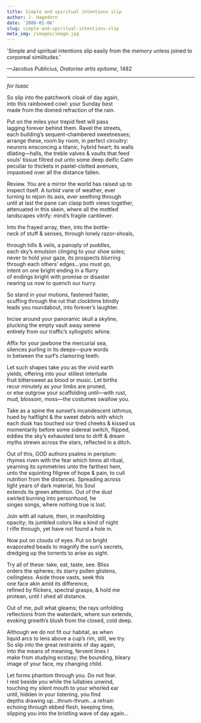 ```yaml
---
title: Simple and spiritual intentions slip
author: J. Hagedorn
date: '2008-01-06'
slug: simple-and-spiritual-intentions-slip
meta_img: /images/image.jpg
---
```


'Simple and spiritual intentions slip easily from
the memory unless joined to corporeal similitudes.'

—Jacobus Publicius, *Oratoriae artis epitome*, 1482

---

*for Isaac*  

So slip into the patchwork cloak of day again,  
into this rainbowed cowl: your Sunday best  
made from the domed refraction of the rain.  

Put on the miles your trepid feet will pass  
lagging forever behind them. Ravel the streets,  
each building’s sequent-chambered sweetnesses;  
arrange these, room by room, in perfect circuitry:  
neurons ensconcing a titanic, hybrid heart; its walls  
dilating—halls, the treble valves & vaults that feed  
souls’ tissue filtred out unto some deep deific Calm  
peculiar to thickets in pastel-clotted avenues,  
impastoed over all the distance fallen.  

Review. You are a mirror the world has raised up to  
inspect itself. A turbid vane of weather, ever  
turning to rejoin its axis, ever seething through  
until at last the pane can clasp both views together,  
attenuated in this skein, where all the mottled  
landscapes vitrify: mind’s fragile cantilever.  

Into the frayed array, then, into the bottle-  
neck of stuff & senses, through lonely razor-shoals,  

through hills & veils, a panoply of puddles,  
each sky’s emulsion clinging to your shoe soles;  
never to hold your gaze, its prospects blurring  
through each others’ edges...you must go,  
intent on one bright ending in a flurry  
of endings bright with promise or disaster  
nearing us now to quench our hurry.  

So stand in your motions, fastened faster,  
scuffing through the rut that clocktime blindly  
leads you roundabout, into forever’s laughter.  

Incise around your panoramic skull a skyline,  
plucking the empty vault away serene  
entirely from our traffic’s syllogistic whine.  

Affix for your jawbone the mercurial sea,  
silences purling in its deeps—pure words  
in between the surf’s clamoring teeth.  

Let such shapes take you as the vivid earth  
yields, offering into your stillest interlude  
fruit bittersweet as blood or music. Let births  
recur minutely as your limbs are pruned,  
or else outgrow your scaffolding until—with rust,  
mud, blossom, moss—the costumes swallow you.  

Take as a spine the sunset’s incandescent isthmus,  
hued by halflight & the sweet debris with which  
each dusk has touched our tired cheeks & kissed us  
momentarily before some sidereal switch, flipped,  
eddies the sky’s exhausted lens to drift & dream  
myths strewn across the stars, reflected in a ditch.  

Out of this, GOD authors psalms in periplum:  
rhymes riven with the fear which limns all ritual,  
yearning its symmetries unto the farthest hem,  
unto the squinting filigree of hope & pain, to cull  
nutrition from the distances. Spreading across  
light years of dark material, his Soul  
extends its green attention. Out of the dust  
swirled burning into personhood, he  
singes songs, where nothing true is lost.  

Join with all nature, then, in manifolding  
opacity; its jumbled colors like a kind of night  
I rifle through, yet have not found a hole in.  

Now put on clouds of eyes. Put on bright  
evaporated beads to magnify the sun’s secrets,  
dredging up the torrents to arise as sight.  

Try all of these: take, eat, taste, see. Bliss  
orders the spheres; its starry pollen glistens,  
ceilingless. Aside those vasts, seek this  
one face akin amid its difference,  
refined by flickers, spectral grasps, & hold me  
protean, until I shed all distance.  

Out of me, pull what gleams; the rays unfolding  
reflections from the waterdark, where sun extends,  
evoking growth’s blush from the closed, cold deep.  

Although we do not fit our habitat, as when  
liquid arcs to lens above a cup’s rim, still, we try.  
So slip into the great restraints of day again,  
into the means of meaning, fervent lines I  
make from studying ecstasy; the bounding, bleary  
image of your face, my changing child.  

Let forms phantom through you. Do not fear.  
I rest beside you while the lullabies unwind,  
touching my silent mouth to your whorled ear  
until, hidden in your listening, you find  
depths drawing up...thrum-thrum...a refrain  
echoing through ebbed flesh, keeping time,  
slipping you into the bristling wave of day again...  
